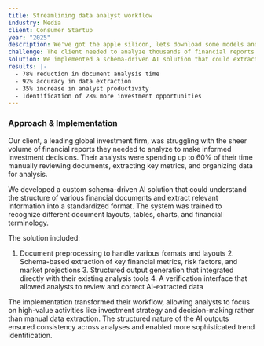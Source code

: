 ```yaml
---
title: Streamlining data analyst workflow
industry: Media
client: Consumer Startup
year: "2025"
description: We've got the apple silicon, lets download some models and make some pictures
challenge: The client needed to analyze thousands of financial reports quickly to identify investment opportunities, but manual review was time-consuming and prone to human error.
solution: We implemented a schema-driven AI solution that could extract structured data from various financial document formats, including PDFs, spreadsheets, and presentations.
results: |-
  - 78% reduction in document analysis time
  - 92% accuracy in data extraction
  - 35% increase in analyst productivity
  - Identification of 28% more investment opportunities
---
```

### Approach & Implementation

Our client, a leading global investment firm, was struggling with the sheer volume of financial reports they needed to analyze to make informed investment decisions. Their analysts were spending up to 60% of their time manually reviewing documents, extracting key metrics, and organizing data for analysis.

We developed a custom schema-driven AI solution that could understand the structure of various financial documents and extract relevant information into a standardized format. The system was trained to recognize different document layouts, tables, charts, and financial terminology.

The solution included:

1. Document preprocessing to handle various formats and layouts 2. Schema-based extraction of key financial metrics, risk factors, and market projections 3. Structured output generation that integrated directly with their existing analysis tools 4. A verification interface that allowed analysts to review and correct AI-extracted data

The implementation transformed their workflow, allowing analysts to focus on high-value activities like investment strategy and decision-making rather than manual data extraction. The structured nature of the AI outputs ensured consistency across analyses and enabled more sophisticated trend identification.

